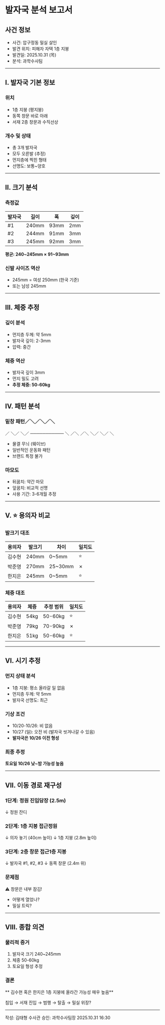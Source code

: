 # 발자국 분석 보고서

## 사건 정보
- 사건: 압구정동 밀실 살인
- 발견 위치: 피해자 자택 1층 지붕
- 발견일: 2025.10.31 (목)
- 분석: 과학수사팀

---

## I. 발자국 기본 정보

### 위치
- 1층 지붕 (평지붕)
- 동쪽 창문 바로 아래
- 서재 2층 창문과 수직선상

### 개수 및 상태
- 총 3개 발자국
- 모두 오른발 (추정)
- 먼지층에 찍힌 형태
- 선명도: 보통~양호

---

## II. 크기 분석

### 측정값
| 발자국 | 길이 | 폭 | 깊이 |
|--------|------|-----|------|
| #1 | 240mm | 93mm | 2mm |
| #2 | 244mm | 91mm | 3mm |
| #3 | 245mm | 92mm | 3mm |

**평균: 240~245mm × 91~93mm**

### 신발 사이즈 역산
- 245mm = 여성 250mm (한국 기준)
- 또는 남성 245mm

---

## III. 체중 추정

### 깊이 분석
- 먼지층 두께: 약 5mm
- 발자국 깊이: 2-3mm
- 압력: 중간

### 체중 역산
- 발자국 깊이 3mm
- 먼지 밀도 고려
- **추정 체중: 50-60kg**

---

## IV. 패턴 분석

### 밑창 패턴／＼／＼／＼
／  ＼／  ＼／
───────────
＼  ／＼  ／＼
＼／  ＼／  ＼

- 물결 무늬 (웨이브)
- 일반적인 운동화 패턴
- 브랜드 특정 불가

### 마모도
- 뒤꿈치: 약간 마모
- 앞꿈치: 비교적 선명
- 사용 기간: 3-6개월 추정

---

## V. ⭐ 용의자 비교

### 발크기 대조

| 용의자 | 발크기 | 차이 | 일치도 |
|--------|--------|------|--------|
| 김수현 | 240mm | 0~5mm | ⭐ |
| 박준영 | 270mm | 25~30mm | ✗ |
| 한지은 | 245mm | 0~5mm | ⭐ |

### 체중 대조

| 용의자 | 체중 | 추정 범위 | 일치도 |
|--------|------|-----------|--------|
| 김수현 | 54kg | 50-60kg | ⭐ |
| 박준영 | 79kg | 70-90kg | ✗ |
| 한지은 | 51kg | 50-60kg | ⭐ |

---

## VI. 시기 추정

### 먼지 상태 분석
- 1층 지붕: 평소 올라갈 일 없음
- 먼지층 두께: 약 5mm
- 발자국 선명도: 최근

### 기상 조건
- 10/20-10/26: 비 없음
- 10/27 (일): 오전 비 (발자국 씻겨나갈 수 있음)
- **발자국은 10/26 이전 형성**

### 최종 추정
**토요일 10/26 낮~밤 가능성 높음**

---

## VII. 이동 경로 재구성

### 1단계: 정원 진입담장 (2.5m)
↓
정원 잔디

### 2단계: 1층 지붕 접근정원
↓
의자 놓기 (40cm 높이)
↓
1층 지붕 (2.8m 높이)

### 3단계: 2층 창문 접근1층 지붕
↓
발자국 #1, #2, #3
↓
동쪽 창문 (2.4m 위)

### 문제점
⚠️ 창문은 내부 잠김!
- 어떻게 열었나?
- 밀실 트릭?

---

## VIII. 종합 의견

### 물리적 증거
1. 발자국 크기 240~245mm
2. 체중 50-60kg
3. 토요일 형성 추정


### 결론
** 김수현 혹은 한지은  1층 지붕에 올라간 가능성 매우 높음**

침입 → 서재 진입 → 범행 → 탈출 → 밀실 위장?

---

작성: 김태형 수사관
승인: 과학수사팀장
2025.10.31 16:30